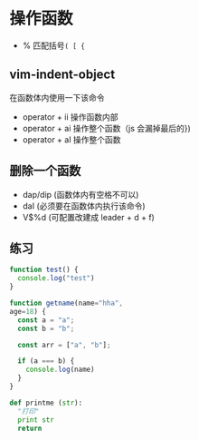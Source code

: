 # 操作函数

- % 匹配括号`( [ {`

## vim-indent-object
在函数体内使用一下该命令

- operator + ii 操作函数内部
- operator + ai 操作整个函数（js 会漏掉最后的})
- operator + aI 操作整个函数

## 删除一个函数
- dap/dip (函数体内有空格不可以)
- daI (必须要在函数体内执行该命令)
- V$%d (可配置改建成 leader + d + f)

## 练习
```js
function test() {
  console.log("test")
}

function getname(name="hha", 
age=18) {
  const a = "a";
  const b = "b";

  const arr = ["a", "b"];

  if (a === b) {
    console.log(name)
  }
}
```

```python
def printme (str):
  "打印"
  print str
  return
```